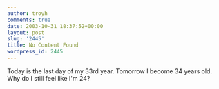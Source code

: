 ```yaml
---
author: troyh
comments: true
date: 2003-10-31 18:37:52+00:00
layout: post
slug: '2445'
title: No Content Found
wordpress_id: 2445
---
```


Today is the last day of my 33rd year. Tomorrow I become 34 years old. Why do I still feel like I'm 24?
